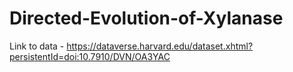 ﻿# Directed-Evolution-of-Xylanase
 Link to data - https://dataverse.harvard.edu/dataset.xhtml?persistentId=doi:10.7910/DVN/OA3YAC 
